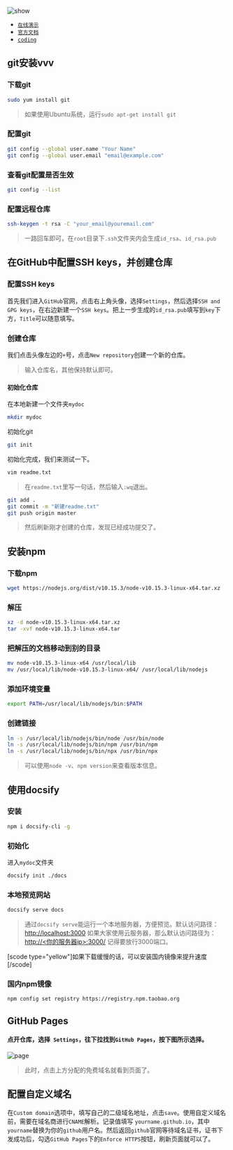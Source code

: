 ![show](https://image.lvzhenye.club/article/image/cid52-head.png)

* [`在线演示`](https://doc.xxwiki.com "在线演示")
* [`官方文档`](https://docsify.js.org/ "官方文档")
* [`coding`](https://dev.tencent.com/u/lvzhy/p/Linux/git "coding")


## git安装vvv

### 下载git
```bash
sudo yum install git
```

> 如果使用Ubuntu系统，运行`sudo apt-get install git`

### 配置git
```bash
git config --global user.name "Your Name" 
git config --global user.email "email@example.com"
```

### 查看git配置是否生效
```bash
git config --list
```

### 配置远程仓库
```bash
ssh-keygen -t rsa -C "your_email@youremail.com"
```

> 一路回车即可，在`root`目录下`.ssh`文件夹内会生成`id_rsa`、`id_rsa.pub`

## 在GitHub中配置SSH keys，并创建仓库

### 配置SSH keys
首先我们进入`GitHub`官网，点击右上角头像，选择`Settings`，然后选择`SSH and GPG keys`，在右边新建一个`SSH keys`。把上一步生成的`id_rsa.pub`填写到`key`下方，`Title`可以随意填写。

### 创建仓库
我们点击头像左边的`+`号，点击`New repository`创建一个新的仓库。

> 输入仓库名，其他保持默认即可。

#### 初始化仓库
在本地新建一个文件夹`mydoc`
```bash
mkdir mydoc
```
初始化git
```bash
git init
```
初始化完成，我们来测试一下。
```bash
vim readme.txt
```

> 在`readme.txt`里写一句话，然后输入`:wq`退出。

```bash
git add .
git commit -m "新建readme.txt"
git push origin master
```

> 然后刷新刚才创建的仓库，发现已经成功提交了。

## 安装npm

### 下载npm
```bash
wget https://nodejs.org/dist/v10.15.3/node-v10.15.3-linux-x64.tar.xz
```
### 解压
```bash
xz -d node-v10.15.3-linux-x64.tar.xz
tar -xvf node-v10.15.3-linux-x64.tar
```
### 把解压的文档移动到别的目录
```bash
mv node-v10.15.3-linux-x64 /usr/local/lib 
mv /usr/local/lib/node-v10.15.3-linux-x64/ /usr/local/lib/nodejs
```
### 添加环境变量
```bash
export PATH=/usr/local/lib/nodejs/bin:$PATH
```
### 创建链接
```bash
ln -s /usr/local/lib/nodejs/bin/node /usr/bin/node 
ln -s /usr/local/lib/nodejs/bin/npm /usr/bin/npm 
ln -s /usr/local/lib/nodejs/bin/npx /usr/bin/npx
```

> 可以使用`node -v`、`npm version`来查看版本信息。

## 使用docsify

### 安装
```bash
npm i docsify-cli -g
```
### 初始化
进入`mydoc`文件夹
```bash
docsify init ./docs
```

### 本地预览网站
```bash
docsify serve docs
```

> 通过`docsify serve`能运行一个本地服务器，方便预览。默认访问路径：[http://localhost:3000](http://localhost:3000/)
> 如果大家使用云服务器，那么默认访问路径为：[http://<你的服务器ip>:3000/](http://<你的服务器ip>:3000/)
> 记得要放行3000端口。

[scode type="yellow"]如果下载缓慢的话，可以安装国内镜像来提升速度[/scode]
### 国内npm镜像
```bash
npm config set registry https://registry.npm.taobao.org
```

## GitHub Pages

#### 点开仓库，选择` Settings`，往下拉找到`GitHub Pages`，按下图所示选择。

![page](https://image.lvzhenye.club/article/image/cid52-1.png)

> 此时，点击上方分配的免费域名就看到页面了。

## 配置自定义域名
在`Custom domain`选项中，填写自己的二级域名地址，点击`save`。使用自定义域名前，需要在域名商进行`CNAME`解析。记录值填写 `yourname.github.io`，其中`yourname`替换为你的`github`用户名。然后返回`github`官网等待域名证书，证书下发成功后，勾选`GitHub Pages`下的`Enforce HTTPS`按钮，刷新页面就可以了。